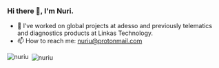 ### Hi there 👋, I'm Nuri.
- 🔭 I’ve worked on global projects at adesso and previously telematics and diagnostics products at Linkas Technology.
- 📫 How to reach me: nuriu@protonmail.com

<p><img align="left" src="https://github-readme-stats.vercel.app/api?username=nuriu&show_icons=true" alt="nuriu" /></p>

<p>&nbsp;<img align="center" src="https://github-readme-stats.vercel.app/api/top-langs/?username=nuriu&layout=compact&hide=html" alt="nuriu" /></p>

